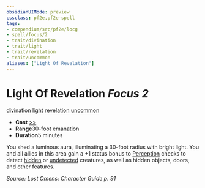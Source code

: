 ```yaml
---
obsidianUIMode: preview
cssclass: pf2e,pf2e-spell
tags:
- compendium/src/pf2e/locg
- spell/focus/2
- trait/divination
- trait/light
- trait/revelation
- trait/uncommon
aliases: ["Light Of Revelation"]
---
```

# Light Of Revelation *Focus 2*   
[divination](../../rules/traits/divination.md)  [light](../../rules/traits/light.md)  [revelation](../../rules/traits/revelation.md)  [uncommon](../../rules/traits/uncommon.md)  

- **Cast** [>>](../../rules/core-rulebook/chapter-9-playing-the-game.md#Actions "Two-Action") 
- **Range**30-foot emanation
- **Duration**5 minutes

You shed a luminous aura, illuminating a 30-foot radius with bright light. You and all allies in this area gain a +1 status bonus to [Perception](../skills.md#Perception) checks to detect [hidden](../../rules/conditions.md#Hidden) or [undetected](../../rules/conditions.md#Undetected) creatures, as well as hidden objects, doors, and other features.

*Source: Lost Omens: Character Guide p. 91*